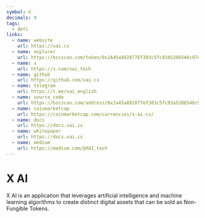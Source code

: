 ```yaml
---
symbol: X
decimals: 9
tags:
  - defi
links:
  - name: website
    url: https://xai.cx
  - name: explorer
    url: https://bscscan.com/token/0x2A45a892877Ef383c5fc93A5206546c97496da9e
  - name: x
    url: https://x.com/xai_tech
  - name: github
    url: https://github.com/xai-cx
  - name: telegram
    url: https://t.me/xai_english
  - name: source_code
    url: https://bscscan.com/address/0x2a45a892877ef383c5fc93a5206546c97496da9e#code
  - name: coinmarketcap
    url: https://coinmarketcap.com/currencies/x-ai-cx/
  - name: docs
    url: https://docs.xai.cx
  - name: whitepaper
    url: https://docs.xai.cx
  - name: medium
    url: https://medium.com/@XAI_tech
---
```


# X AI

X AI is an application that leverages artificial intelligence and machine learning algorithms to create distinct digital assets that can be sold as Non-Fungible Tokens.
